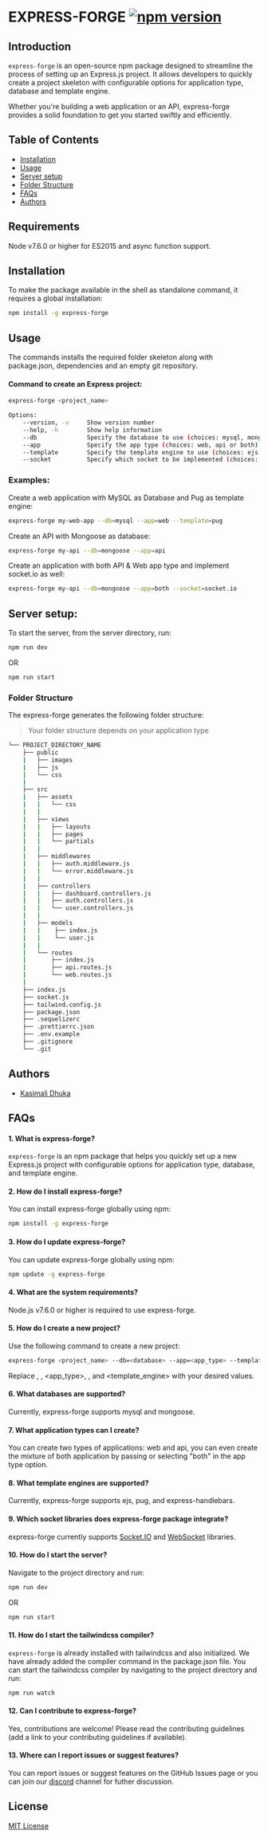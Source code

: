 # EXPRESS-FORGE [![npm version](https://badge.fury.io/js/express-forge.svg)](https://badge.fury.io/js/express-forge)

## Introduction

`express-forge` is an open-source npm package designed to streamline the process of setting up an Express.js project. It allows developers to quickly create a project skeleton with configurable options for application type, database and template engine.

Whether you're building a web application or an API, express-forge provides a solid foundation to get you started swiftly and efficiently.

## Table of Contents

- [Installation](#installation)
- [Usage](#usage)
- [Server setup](#server-setup)
- [Folder Structure](#folder-structure)
- [FAQs](#faqs)
- [Authors](#authors)

## Requirements

Node v7.6.0 or higher for ES2015 and async function support.

## Installation

To make the package available in the shell as standalone command, it requires a global installation:

```bash
npm install -g express-forge
```

## Usage

The commands installs the required folder skeleton along with package.json, dependencies and an empty git repository.

#### Command to create an Express project:

```bash
express-forge <project_name>

Options:
    --version, -v     Show version number
    --help, -h        Show help information
    --db              Specify the database to use (choices: mysql, mongoose)                    [string]
    --app             Specify the app type (choices: web, api or both)                                  [string]
    --template        Specify the template engine to use (choices: ejs, pug, handlebars)        [string]
    --socket          Specify which socket to be implemented (choices: socket.io, websocket)    [string]
```

### Examples:

Create a web application with MySQL as Database and Pug as template engine:

```bash
express-forge my-web-app --db=mysql --app=web --template=pug
```

Create an API with Mongoose as database:

```bash
express-forge my-api --db=mongoose --app=api
```

Create an application with both API & Web app type and implement socket.io as well:

```bash
express-forge my-api --db=mongoose --app=both --socket=socket.io
```

## Server setup:

To start the server, from the server directory, run:

```bash
npm run dev
```

OR

```bash
npm run start
```

### Folder Structure

The express-forge generates the following folder structure:

> Your folder structure depends on your application type

```bash
└── PROJECT_DIRECTORY_NAME
    ├── public
    |   ├── images
    |   ├── js
    |   └── css
    |
    ├── src
    |   ├── assets
    |   |   └── css
    |   |
    |   ├── views
    |   |   ├── layouts
    |   |   ├── pages
    |   |   └── partials
    |   |
    |   ├── middlewares
    |   |   ├── auth.middleware.js
    |   |   └── error.middleware.js
    |   |
    |   ├── controllers
    |   |   ├── dashboard.controllers.js
    |   |   ├── auth.controllers.js
    |   |   └── user.controllers.js
    |   |
    |   ├── models
    |   |    ├── index.js
    |   |    └── user.js
    |   |
    |   └── routes
    |       ├── index.js
    |       ├── api.routes.js
    |       └── web.routes.js
    |
    ├── index.js
    ├── socket.js
    ├── tailwind.config.js
    ├── package.json
    ├── .sequelizerc
    ├── .prettierrc.json
    ├── .env.example
    ├── .gitignore
    └── .git
```

## Authors

- [Kasimali Dhuka](https://github.com/kasimali-dhuka)

## FAQs

#### 1. What is express-forge?

`express-forge` is an npm package that helps you quickly set up a new Express.js project with configurable options for application type, database, and template engine.

#### 2. How do I install express-forge?

You can install express-forge globally using npm:

```bash
npm install -g express-forge
```

#### 3. How do I update express-forge?

You can update express-forge globally using npm:

```bash
npm update -g express-forge
```

#### 4. What are the system requirements?

Node.js v7.6.0 or higher is required to use express-forge.

#### 5. How do I create a new project?

Use the following command to create a new project:

```bash
express-forge <project_name> --db=<database> --app=<app_type> --template=<template_engine> --socket=<socket>
```

Replace <project-name>, <database>, <app_type>, <socket>, and <template_engine> with your desired values.

#### 6. What databases are supported?

Currently, express-forge supports mysql and mongoose.

#### 7. What application types can I create?

You can create two types of applications: web and api, you can even create the mixture of both application by passing or selecting "both" in the app type option.

#### 8. What template engines are supported?

Currently, express-forge supports ejs, pug, and express-handlebars.

#### 9. Which socket libraries does express-forge package integrate?

express-forge currently supports [Socket.IO](https://socket.io) and [WebSocket](https://developer.mozilla.org/en-US/docs/Web/API/WebSockets_API) libraries.

#### 10. How do I start the server?

Navigate to the project directory and run:

```bash
npm run dev
```

OR

```bash
npm run start
```

#### 11. How do I start the tailwindcss compiler?

`express-forge` is already installed with tailwindcss and also initialized. We have already added the compiler command in the package.json file. You can start the tailwindcss compiler by navigating to the project directory and run:

```bash
npm run watch
```

#### 12. Can I contribute to express-forge?

Yes, contributions are welcome! Please read the contributing guidelines (add a link to your contributing guidelines if available).

#### 13. Where can I report issues or suggest features?

You can report issues or suggest features on the GitHub Issues page or you can join our [discord](https://discord.com/invite/yUMEtkrq) channel for futher discussion.

## License

[MIT License](LICENSE)
